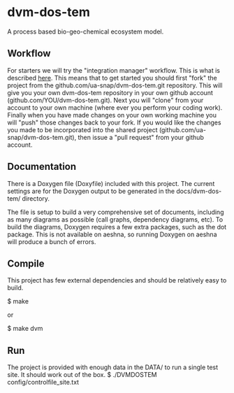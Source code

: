 dvm-dos-tem
============
A process based bio-geo-chemical ecosystem model. 

Workflow
-----------
For starters we will try the "integration manager" workflow. This is what is described [here](https://help.github.com/articles/fork-a-repo). This means that to get started you should first "fork" the project from the github.com/ua-snap/dvm-dos-tem.git repository. This will give you your own dvm-dos-tem repository in your own github account (github.com/YOU/dvm-dos-tem.git). Next you will "clone" from your account to your own machine (where ever you perform your coding work). Finally when you have made changes on your own working machine you will "push" those changes back to your fork. If you would like the changes you made to be incorporated into the shared project (github.com/ua-snap/dvm-dos-tem.git), then issue a "pull request" from your github account.

Documentation
-------------
There is a Doxygen file (Doxyfile) included with this project. The current settings are for the Doxygen output to be generated in the docs/dvm-dos-tem/ directory.

The file is setup to build a very comprehensive set of documents, including as many diagrams as possible (call graphs, dependency diagrams, etc). To build the diagrams, Doxygen requires a few extra packages, such as the dot package. This is not available on aeshna, so running Doxygen on aeshna will produce a bunch of errors.

Compile
---------
This project has few external dependencies and should be relatively easy to build.

$ make

or 

$ make dvm

Run
---------
The project is provided with enough data in the DATA/ to run a single test site. It should work out of the box.
$ ./DVMDOSTEM config/controlfile_site.txt
